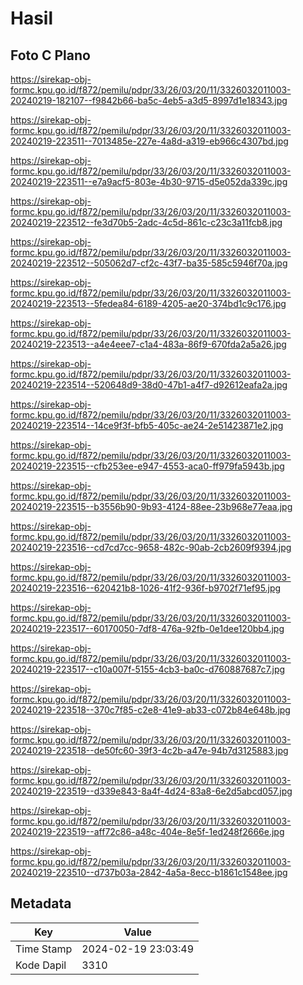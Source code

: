 # Hasil

## Foto C Plano

https://sirekap-obj-formc.kpu.go.id/f872/pemilu/pdpr/33/26/03/20/11/3326032011003-20240219-182107--f9842b66-ba5c-4eb5-a3d5-8997d1e18343.jpg

https://sirekap-obj-formc.kpu.go.id/f872/pemilu/pdpr/33/26/03/20/11/3326032011003-20240219-223511--7013485e-227e-4a8d-a319-eb966c4307bd.jpg

https://sirekap-obj-formc.kpu.go.id/f872/pemilu/pdpr/33/26/03/20/11/3326032011003-20240219-223511--e7a9acf5-803e-4b30-9715-d5e052da339c.jpg

https://sirekap-obj-formc.kpu.go.id/f872/pemilu/pdpr/33/26/03/20/11/3326032011003-20240219-223512--fe3d70b5-2adc-4c5d-861c-c23c3a11fcb8.jpg

https://sirekap-obj-formc.kpu.go.id/f872/pemilu/pdpr/33/26/03/20/11/3326032011003-20240219-223512--505062d7-cf2c-43f7-ba35-585c5946f70a.jpg

https://sirekap-obj-formc.kpu.go.id/f872/pemilu/pdpr/33/26/03/20/11/3326032011003-20240219-223513--5fedea84-6189-4205-ae20-374bd1c9c176.jpg

https://sirekap-obj-formc.kpu.go.id/f872/pemilu/pdpr/33/26/03/20/11/3326032011003-20240219-223513--a4e4eee7-c1a4-483a-86f9-670fda2a5a26.jpg

https://sirekap-obj-formc.kpu.go.id/f872/pemilu/pdpr/33/26/03/20/11/3326032011003-20240219-223514--520648d9-38d0-47b1-a4f7-d92612eafa2a.jpg

https://sirekap-obj-formc.kpu.go.id/f872/pemilu/pdpr/33/26/03/20/11/3326032011003-20240219-223514--14ce9f3f-bfb5-405c-ae24-2e51423871e2.jpg

https://sirekap-obj-formc.kpu.go.id/f872/pemilu/pdpr/33/26/03/20/11/3326032011003-20240219-223515--cfb253ee-e947-4553-aca0-ff979fa5943b.jpg

https://sirekap-obj-formc.kpu.go.id/f872/pemilu/pdpr/33/26/03/20/11/3326032011003-20240219-223515--b3556b90-9b93-4124-88ee-23b968e77eaa.jpg

https://sirekap-obj-formc.kpu.go.id/f872/pemilu/pdpr/33/26/03/20/11/3326032011003-20240219-223516--cd7cd7cc-9658-482c-90ab-2cb2609f9394.jpg

https://sirekap-obj-formc.kpu.go.id/f872/pemilu/pdpr/33/26/03/20/11/3326032011003-20240219-223516--620421b8-1026-41f2-936f-b9702f71ef95.jpg

https://sirekap-obj-formc.kpu.go.id/f872/pemilu/pdpr/33/26/03/20/11/3326032011003-20240219-223517--60170050-7df8-476a-92fb-0e1dee120bb4.jpg

https://sirekap-obj-formc.kpu.go.id/f872/pemilu/pdpr/33/26/03/20/11/3326032011003-20240219-223517--c10a007f-5155-4cb3-ba0c-d760887687c7.jpg

https://sirekap-obj-formc.kpu.go.id/f872/pemilu/pdpr/33/26/03/20/11/3326032011003-20240219-223518--370c7f85-c2e8-41e9-ab33-c072b84e648b.jpg

https://sirekap-obj-formc.kpu.go.id/f872/pemilu/pdpr/33/26/03/20/11/3326032011003-20240219-223518--de50fc60-39f3-4c2b-a47e-94b7d3125883.jpg

https://sirekap-obj-formc.kpu.go.id/f872/pemilu/pdpr/33/26/03/20/11/3326032011003-20240219-223519--d339e843-8a4f-4d24-83a8-6e2d5abcd057.jpg

https://sirekap-obj-formc.kpu.go.id/f872/pemilu/pdpr/33/26/03/20/11/3326032011003-20240219-223519--aff72c86-a48c-404e-8e5f-1ed248f2666e.jpg

https://sirekap-obj-formc.kpu.go.id/f872/pemilu/pdpr/33/26/03/20/11/3326032011003-20240219-223510--d737b03a-2842-4a5a-8ecc-b1861c1548ee.jpg


## Metadata

| Key        | Value               |
| ---------- | ------------------- |
| Time Stamp | 2024-02-19 23:03:49 |
| Kode Dapil | 3310                |



